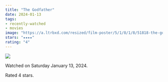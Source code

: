 ```yaml
---
title: "The Godfather"
date: 2024-01-13
tags:
- recently-watched
- movies
image: "https://a.ltrbxd.com/resized/film-poster/5/1/8/1/8/51818-the-godfather-0-600-0-900-crop.jpg?v=bca8b67402"
stars: "★★★★"
rating: "4"
---
```


<div class="letterboxd-movie-data-content">
   <p><img src="https://a.ltrbxd.com/resized/film-poster/5/1/8/1/8/51818-the-godfather-0-600-0-900-crop.jpg?v=bca8b67402"/></p> <p>Watched on Saturday January 13, 2024.</p> 
  <p>Rated 4 stars.<p>
  <div class="float-clear"></div>
</div>